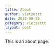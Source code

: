 ```yaml
---
title: About
author: vietzettt
date: 2022-09-28
category: vietzettt
layout: post
---
```


This is an about page.

